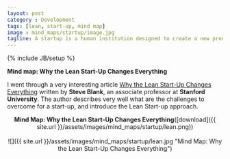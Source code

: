 ```yaml
---
layout: post
category : Development
tags: [lean, start-up, mind map]
image : mind_maps/startup/image.jpg
tagline: A startup is a human institution designed to create a new product or service under conditions of extreme uncertainty -  Eric Ries, The Lean Startup
---
```

{% include JB/setup %}

**Mind map: Why the Lean Start-Up Changes Everything**

<!--more-->

I went through a very interesting article [Why the Lean Start-Up Changes Everything](https://hbr.org/2013/05/why-the-lean-start-up-changes-everything) written by **Steve Blank**, an associate professor at **Stanford University**. The author describes very well what are the challenges to overcome for a start-up, and introduce the Lean Start-up approach.

<div style="text-align:center" markdown="1">

<b>Mind Map: Why the Lean Start-Up Changes Everything</b>([download]({{ site.url }}/assets/images/mind_maps/startup/lean.png))
<br>    
![]({{ site.url }}/assets/images/mind_maps/startup/lean.jpg "Mind Map: Why the Lean Start-Up Changes Everything")

</div>